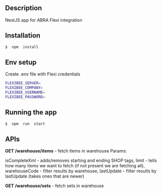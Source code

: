 
  
  

  

## Description

  

  

NestJS app for ABRA Flexi integration

  

  

## Installation

  

  

```bash
$  npm  install
```

  

## Env setup

  

Create .env file with Flexi credentials

```bash
FLEXIBEE_SERVER=
FLEXIBEE_COMPANY=
FLEXIBEE_USERNAME=
FLEXIBEE_PASSWORD=
```

  

## Running the app

  

  

```bash
$  npm  run  start
```
## APIs

  
 **GET /warehouse/items** - fetch items in warehouse
Params:

isCompleteXml - adds/removes starting and ending SHOP tags,
limit - tells how many items we want to fetch (if not present we are fetching all),
warehouseCode - filter results by warehouse,
lastUpdate - filter results by lastUpdate (takes ones that are newer)

 **GET /warehouse/sets** - fetch sets in warehouse


 